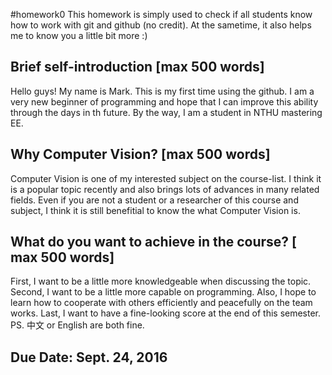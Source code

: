 #homework0
This homework is simply used to check if all students know how to work with git and github (no credit).
At the sametime, it also helps me to know you a little bit more :)

## Brief self-introduction [max 500 words]
Hello guys! My name is Mark. This is my first time using the github. I am a very new beginner of programming and hope that I can improve this ability through the days in th future. By the way, I am a student in NTHU mastering EE.

## Why Computer Vision? [max 500 words]
Computer Vision is one of my interested subject on the course-list. I think it is a popular topic recently and also brings lots of advances in many related fields. Even if you are not a student or a researcher of this course and subject, I think it is still benefitial to know the what Computer Vision is. 
## What do you want to achieve in the course? [ max 500 words]
First, I want to be a little more knowledgeable when discussing the topic. Second, I want to be a little more capable on programming. Also, I hope to learn how to cooperate with others efficiently and peacefully on the team works. Last, I want to have a fine-looking score at the end of this semester. 
PS. 中文 or English are both fine.

## Due Date: Sept. 24, 2016

